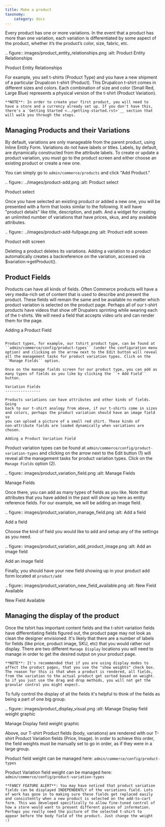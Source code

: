```yaml
---
title: Make a product
taxonomy:
    category: docs
---
```



Every product has one or more variations. In the event that a product
has more than one variation, each variation is differentiated by some
aspect of the product, whether it’s the product’s color, size, fabric,
etc.

.. figure:: images/product_entity_relationships.png
   :alt: Product Entity Relationships

   Product Entity Relationships

For example, you sell t-shirts (Product Type) and you have a new
shipment of a particular Drupalcon t-shirt (Product). This Drupalcon
t-shirt comes in different sizes and colors. Each combination of size
and color (Small Red, Large Blue) represents a physical version of the
t-shirt (Product Variation).

    **NOTE**: In order to create your first product, you will need to
    have a store and a currency already set up. If you don't have this,
    there's a `Getting Started <../getting-started.rst>`__ section that
    will walk you through the steps.

Managing Products and their Variations
--------------------------------------

By default, variations are only manageable from the parent product,
using Inline Entity Form. Variations do not have labels or titles.
Labels, by default, are dynamically constructed from the attribute
labels. To create or update a product variation, you must go to the
product screen and either choose an existing product or create a new
one.

You can simply go to ``admin/commerce/products`` and click "Add
Product."

.. figure:: ../images/product-add.png
   :alt: Product select

   Product select

Once you have selected an existing product or added a new one, you will
be presented with a form that looks similar to the following. It will
have "product details" like title, description, and path. And a widget
for creating an unlimited number of variations that have prices, skus,
and any available attributes.

.. figure:: ../images/product-add-fullpage.png
   :alt: Product edit screen

   Product edit screen

Deleting a product deletes its variations. Adding a variation to a
product automatically creates a backreference on the variation, accessed
via $variation->getProduct().

Product Fields
--------------

Products can have all kinds of fields. Often Commerce products will have
a very media-rich set of content that is used to describe and present
the product. These fields will remain the same and be available no
matter which product variation is selected on the product page. Perhaps
all of our t-shirt products have videos that show off Drupalers
sprinting while wearing each of the t-shirts. We will need a field that
accepts video urls and can render them for the page.

Adding a Product Field
~~~~~~~~~~~~~~~~~~~~~~

Product types, for example, our tshirt product type, can be found at
``admin/commerce/config/product-types`` (under the configuration menu
option) and clicking on the arrow next to the Edit button will reveal
all the management tasks for product variation types. Click on the
``Manage Fields`` option.

Once on the manage fields screen for our product type, you can add as
many types of fields as you like by clicking the ``+ Add Field`` button.

Variation Fields
----------------

Products variations can have attributes and other kinds of fields. Going
back to our t-shirt analogy from above, if our t-shirts come in sizes
and colors, perhaps the product variation should have an image field so
you can upload a picture of a small red shirt. These kinds of
non-attribute fields are loaded dynamically when variations are chosen.

Adding a Product Variation Field
~~~~~~~~~~~~~~~~~~~~~~~~~~~~~~~~

Product variation types can be found at
``admin/commerce/config/product-variation-types`` and clicking on the
arrow next to the Edit button (1) will reveal all the management tasks
for product variation types. Click on the ``Manage Fields`` option (2).

.. figure:: images/product_variation_field.png
   :alt: Manage Fields

   Manage Fields

Once there, you can add as many types of fields as you like. Note that
attributes that you have added in the past will show up here as entity
reference fields. For our example, we will be adding an image field.

.. figure:: images/product_variation_manage_field.png
   :alt: Add a field

   Add a field

Choose the kind of field you would like to add and setup any of the
settings as you need.

.. figure:: images/product_variation_add_product_image.png
   :alt: Add an image field

   Add an image field

Finally, you should have your new field showing up in your product add
form located at ``product/add``

.. figure:: images/product_variation_new_field_available.png
   :alt: New Field Available

   New Field Available

Managing the display of the product
-----------------------------------

Once the tshirt has important content fields and the t-shirt variation
fields have differentiating fields figured out, the product page may not
look as clean the designer envisioned. It's likely that there are a
number of labels for fields (like price, product image, SKU, etc) that
you would rather not display. There are two different ``Manage Display``
locations you will need to manage in order to get the desired output on
your product page.

    **NOTE**: It's recommended that if you are using display modes to
    affect the product pages, that you use the "show weights" check box.
    The reason for this is that when a product is rendered, all fields,
    from the variation to the actual product get sorted based on weight.
    So if you just use the drag and drop methods, you will not get the
    granular control you might expect.

To fully control the display of all the fields it's helpful to think of
the fields as being a part of one big group.

.. figure:: images/product_display_visual.png
   :alt: Manage Display field weight graphic

   Manage Display field weight graphic

Above, our T-shirt Product fields (body, variations) are rendered with
our T-shirt Product Variation fields (Price, Image). In order to achieve
this order, the field weights must be manually set to go in order, as if
they were in a large group.

Product field weight can be managed here:
``admin/commerce/config/product-types``

Product Variation field weight can be managed here:
``admin/commerce/config/product-variation-types``

    **FANCY FEATURE ALERT**: You may have noticed that product variation
    fields can be displayed INDEPENDENTLY of the variations field. Lots
    of work has gone in to making sure these fields get replaced easily
    and consistently when a new product is selected on the add-to-cart
    form. This was developed specifically to allow fine-tuned control of
    how a store would want to present different pieces of information.
    Perhaps you really need the picture of the selected t-shirt to
    appear before the body field of the product. Just change the weight
    :)
